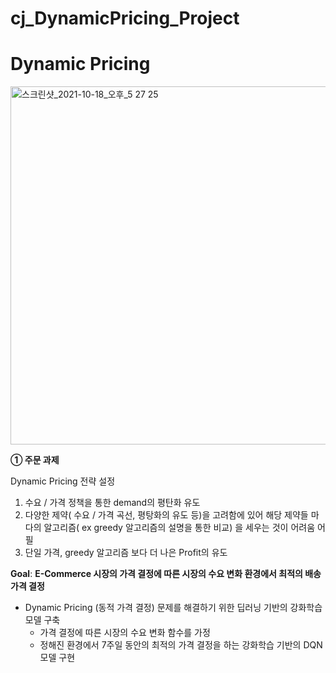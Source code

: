 # cj_DynamicPricing_Project
# Dynamic Pricing

<img width="573" alt="스크린샷_2021-10-18_오후_5 27 25" src="https://user-images.githubusercontent.com/67617819/155077563-d94d6263-bd51-45c3-8b94-c6d20cd17dd6.png">

**① 주문 과제**

Dynamic Pricing  전략 설정

1.  수요 / 가격 정책을 통한 demand의 평탄화 유도
2. 다양한 제약( 수요 / 가격 곡선, 평탕화의 유도 등)을 고려함에 있어 해당 제약들 마다의 알고리즘( ex greedy 알고리즘의 설명을 통한 비교) 을 세우는 것이 어려움 어필 
3. 단일 가격, greedy 알고리즘 보다 더 나은 Profit의 유도


**Goal**: **E-Commerce 시장의 가격 결정에 따른 시장의 수요 변화 환경에서 최적의 배송가격 결정**

- Dynamic Pricing (동적 가격 결정) 문제를 해결하기 위한 딥러닝 기반의 강화학습 모델 구축
    - 가격 결정에 따른 시장의 수요 변화 함수를 가정
    - 정해진 환경에서 7주일 동안의 최적의 가격 결정을 하는 강화학습 기반의 DQN 모델 구현
